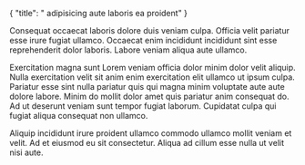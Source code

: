 {
  "title": " adipisicing aute laboris ea proident"
}

Consequat occaecat laboris dolore duis veniam culpa. Officia velit pariatur esse irure fugiat ullamco. Occaecat enim incididunt incididunt sint esse reprehenderit dolor laboris. Labore veniam aliqua aute ullamco.

Exercitation magna sunt Lorem veniam officia dolor minim dolor velit aliquip. Nulla exercitation velit sit anim enim exercitation elit ullamco ut ipsum culpa. Pariatur esse sint nulla pariatur quis qui magna minim voluptate aute aute dolore labore. Minim do mollit dolor amet quis pariatur anim consequat do. Ad ut deserunt veniam sunt tempor fugiat laborum. Cupidatat culpa qui fugiat aliqua consequat non ullamco.

Aliquip incididunt irure proident ullamco commodo ullamco mollit veniam et velit. Ad et eiusmod eu sit consectetur. Aliqua ad cillum esse nulla ut velit nisi aute.
